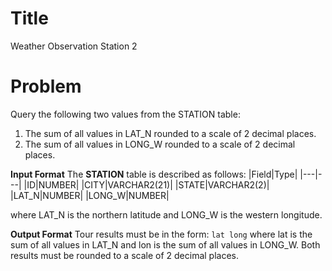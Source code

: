 ﻿
# Title
Weather Observation Station 2

# Problem
Query the following two values from the STATION table: 
1. The sum of all values in LAT_N rounded to a scale of 2 decimal places. 
2. The sum of all values in LONG_W rounded to a scale of 2 decimal places.

**Input Format**
The **STATION** table is described as follows:
|Field|Type|
|---|---|
|ID|NUMBER|
|CITY|VARCHAR2(21)|
|STATE|VARCHAR2(2)|
|LAT_N|NUMBER|
|LONG_W|NUMBER|

where LAT_N is the northern latitude and LONG_W is the western longitude.

**Output Format**
Tour results must be in the form:
``lat long``
where lat is the sum of all values in LAT_N and lon is the sum of all values in LONG_W. Both results must be rounded to a scale of 2 decimal places.

